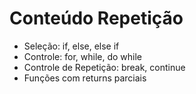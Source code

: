 # Conteúdo Repetição

- Seleção: if, else, else if
- Controle: for, while, do while
- Controle de Repetição: break, continue
- Funções com returns parciais
